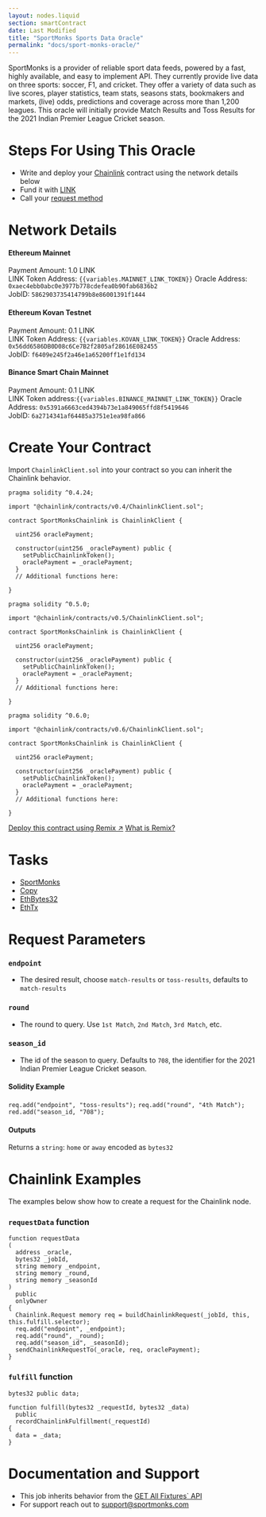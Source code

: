 ```yaml
---
layout: nodes.liquid
section: smartContract
date: Last Modified
title: "SportMonks Sports Data Oracle"
permalink: "docs/sport-monks-oracle/"
---
```


SportMonks is a provider of reliable sport data feeds, powered by a fast, highly available, and easy to implement API. They currently provide live data on three sports: soccer, F1, and cricket. They offer a variety of data such as live scores, player statistics, team stats, seasons stats, bookmakers and markets, (live) odds, predictions and coverage across more than 1,200 leagues. This oracle will initially provide Match Results and Toss Results for the 2021 Indian Premier League Cricket season.

# Steps For Using This Oracle

- Write and deploy your [Chainlink](../intermediates-tutorial/) contract using the network details below
- Fund it with [LINK](../link-token-contracts/)
- Call your [request method](#section-chainlink-examples)

# Network Details

#### Ethereum Mainnet
Payment Amount: 1.0 LINK  
LINK Token Address: `{{variables.MAINNET_LINK_TOKEN}}` 
Oracle Address: `0xaec4ebb0abc0e3977b778cdefea0b90fab6836b2`  
JobID: `5862903735414799b8e86001391f1444`

#### Ethereum Kovan Testnet
Payment Amount: 0.1 LINK  
LINK Token Address: `{{variables.KOVAN_LINK_TOKEN}}`
Oracle Address: `0x56dd6586DB0D08c6Ce7B2f2805af28616E082455`  
JobID: `f6409e245f2a46e1a65200ff1e1fd134`

#### Binance Smart Chain Mainnet
Payment Amount: 0.1 LINK  
LINK Token address:`{{variables.BINANCE_MAINNET_LINK_TOKEN}}`
Oracle Address: `0x5391a6663ced4394b73e1a849065ffd8f5419646`  
JobID: `6a2714341af64485a3751e1ea98fa866`

# Create Your Contract

Import `ChainlinkClient.sol` into your contract so you can inherit the Chainlink behavior.

```solidity Solidity 4
pragma solidity ^0.4.24;

import "@chainlink/contracts/v0.4/ChainlinkClient.sol";

contract SportMonksChainlink is ChainlinkClient {
  
  uint256 oraclePayment;
  
  constructor(uint256 _oraclePayment) public {
    setPublicChainlinkToken();
    oraclePayment = _oraclePayment;
  }
  // Additional functions here:
  
}
```
```solidity Solidity 5
pragma solidity ^0.5.0;

import "@chainlink/contracts/v0.5/ChainlinkClient.sol";

contract SportMonksChainlink is ChainlinkClient {
  
  uint256 oraclePayment;
  
  constructor(uint256 _oraclePayment) public {
    setPublicChainlinkToken();
    oraclePayment = _oraclePayment;
  }
  // Additional functions here:
  
}
```
```solidity Solidity 6
pragma solidity ^0.6.0;

import "@chainlink/contracts/v0.6/ChainlinkClient.sol";

contract SportMonksChainlink is ChainlinkClient {
  
  uint256 oraclePayment;
  
  constructor(uint256 _oraclePayment) public {
    setPublicChainlinkToken();
    oraclePayment = _oraclePayment;
  }
  // Additional functions here:
  
}
```

<div class="remix-callout">
  <a href="https://remix.ethereum.org/#version=soljson-v0.6.7+commit.b8d736ae.js&optimize=false&evmVersion=null&gist=583e4458d593a19786e71fafa6794c41" target="_blank" class="cl-button--ghost solidity-tracked">Deploy this contract using Remix ↗</a>
    <a href="../deploy-your-first-contract/" title="">What is Remix?</a>
</div>

# Tasks
* <a href="https://market.link/adapters/09c77b99-bdf2-41f2-8241-7e85cc8b307a/data-sources" target="_blank">SportMonks</a>
* [Copy](../adapters/#copy)
* [EthBytes32](../adapters/#ethbytes32)
* [EthTx](../adapters/#ethtx)

# Request Parameters
### `endpoint`
- The desired result, choose `match-results` or `toss-results`, defaults to `match-results`
### `round`
-  The round to query. Use `1st Match`, `2nd Match`, `3rd Match`, etc.
### `season_id`
- The id of the season to query. Defaults to `708`, the identifier for the 2021 Indian Premier League Cricket season.

#### Solidity Example
`req.add("endpoint", "toss-results");`
`req.add("round", "4th Match");`
`red.add("season_id, "708");`

#### Outputs
Returns a `string`: `home` or `away` encoded as `bytes32`

# Chainlink Examples

The examples below show how to create a request for the Chainlink node.

### `requestData` function

```solidity
function requestData
(
  address _oracle,
  bytes32 _jobId,
  string memory _endpoint,
  string memory _round,
  string memory _seasonId
)
  public
  onlyOwner
{
  Chainlink.Request memory req = buildChainlinkRequest(_jobId, this, this.fulfill.selector);
  req.add("endpoint", _endpoint);
  req.add("round", _round);
  req.add("season_id", _seasonId);
  sendChainlinkRequestTo(_oracle, req, oraclePayment);
}
```
### `fulfill` function

```solidity
bytes32 public data;

function fulfill(bytes32 _requestId, bytes32 _data)
  public
  recordChainlinkFulfillment(_requestId)
{
  data = _data;
}
```

# Documentation and Support

- This job inherits behavior from the <a href="https://cricket-postman.sportmonks.com/#f2147669-38a9-47e3-ae3e-753bda6c1f93" target="_blank">GET All Fixtures` API</a>
- For support reach out to <a href="mailto:support@sportmonks.com" target="_blank">support@sportmonks.com</a>